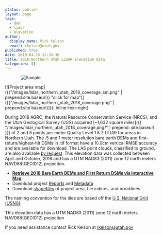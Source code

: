 ```yaml
---
status: publish
layout: page
tags:
  - dem
  - lidar
  - elevation
author:
  display_name: Rick Kelson
  email: rkelson@utah.gov
published: true
date: 2019-04-28 12:30:30
title: 2018 Northern Utah LiDAR Elevation Data
categories: []
---
```


<style type="text/css">
#logo {
  max-width: 400px;
  margin: 0 auto;
}
</style>
<div id="logo">
  <img src="{{ "/images/lidar_northern_utah_2018.png" | prepend: site.baseurl }}" alt="Sample" />
</div>

[![Project area map]({{"/images/lidar_northern_utah_2018_coverage_sm.png" | prepend:site.baseurl}} "click for map")]({{"/images/lidar_northern_utah_2018_coverage.png" | prepend:site.baseurl}}){:.inline-text-right}

During 2018 AGRC, the Natural Resource Conservation Service (NRCS), and the Utah Geological Survey (UGS) acquired [~1,632 square miles]({{ "/images/lidar_northern_utah_2018_coverage.png/" | prepend: site.baseurl }}) of 2 and 8 points per meter Quality Level 1 & 2 LiDAR for areas in Northern Utah. The .5 and 1 meter resolution bare earth DEMs and first-return/highest-hit DSMs in .tif format have a 10.0cm vertical RMSE accuracy and are available for download. The LAS point clouds, classified to ground, are also available [by request](mailto:rkelson@utah.gov). This elevation data was collected between April and October, 2018 and has a UTM NAD83 (2011) zone 12 north meters NAVD88(GEOID12) projection.

<ul class="dotless">
  <li>
    <strong>
      <i class="fa fa-download"></i> <a href="https://raster.utah.gov/?catGroup=.5%20Meter%20%7B2018%20Northern%20Utah%20LiDAR%7D,1%20Meter%20%7B2018%20Northern%20Utah%20LiDAR%7D&title=Northern%20Utah%202018%20LiDAR" target="_blank">Retrieve 2018 Bare Earth DEMs and First Return DSMs via Interactive Map</a>
    </strong>
  </li>
  <li>
    <i class="fa fa-download"></i> Download project <a href="https://storage.googleapis.com/state-of-utah-sgid-downloads/lidar/northern-utah-2018/NorthernUtah_2018_Reports.zip" target="_blank">Reports</a> and
      <a href="https://storage.googleapis.com/state-of-utah-sgid-downloads/lidar/northern-utah-2018/NorthernUtah_2018_Metadata.zip" target="_blank">Metadata</a>
  </li>
  <li>
    <i class="fa fa-download"></i> Download <a href="https://storage.googleapis.com/state-of-utah-sgid-downloads/lidar/northern-utah-2018/NorthernUtah_2018_shps.zip" target="_blank">shapefiles</a> of project area, tile indices, and breaklines
  </li>
</ul>

The naming convention for the tiles are based off the [U.S. National Grid (USNG)]( http://www.fgdc.gov/usng/how-to-read-usng/index_html).

This elevation data has a UTM NAD83 (2011) zone 12 north meters NAVD88(GEOID12) projection

If you need assistance contact Rick Kelson at [rkelson@utah.gov](mailto:rkelson@utah.gov)
